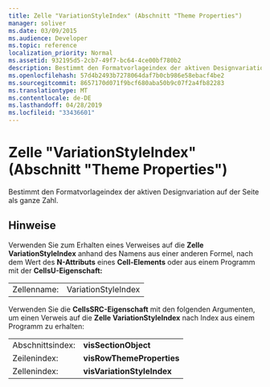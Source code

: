 ```yaml
---
title: Zelle "VariationStyleIndex" (Abschnitt "Theme Properties")
manager: soliver
ms.date: 03/09/2015
ms.audience: Developer
ms.topic: reference
localization_priority: Normal
ms.assetid: 932195d5-2cb7-49f7-bc64-4ce00bf780b2
description: Bestimmt den Formatvorlageindex der aktiven Designvariation auf der Seite als ganze Zahl.
ms.openlocfilehash: 57d4b2493b7278064daf7b0cb986e58ebacf4be2
ms.sourcegitcommit: 8657170d071f9bcf680aba50b9c07f2a4fb82283
ms.translationtype: MT
ms.contentlocale: de-DE
ms.lasthandoff: 04/28/2019
ms.locfileid: "33436601"
---
```

# <a name="variationstyleindex-cell-theme-properties-section"></a>Zelle "VariationStyleIndex" (Abschnitt "Theme Properties")

Bestimmt den Formatvorlageindex der aktiven Designvariation auf der Seite als ganze Zahl.
  
## <a name="remarks"></a>Hinweise

Verwenden Sie zum Erhalten eines Verweises auf die **Zelle VariationStyleIndex** anhand des Namens aus einer anderen Formel, nach dem Wert des **N-Attributs** eines **Cell-Elements** oder aus einem Programm mit der **CellsU-Eigenschaft:** 
  
|||
|:-----|:-----|
| Zellenname:  <br/> | VariationStyleIndex  <br/> |
   
Verwenden Sie die **CellsSRC-Eigenschaft** mit den folgenden Argumenten, um einen Verweis auf die **Zelle VariationStyleIndex** nach Index aus einem Programm zu erhalten: 
  
|||
|:-----|:-----|
| Abschnittsindex:  <br/> |**visSectionObject** <br/> |
| Zeilenindex:  <br/> |**visRowThemeProperties** <br/> |
| Zellenindex:  <br/> |**visVariationStyleIndex** <br/> |
   

